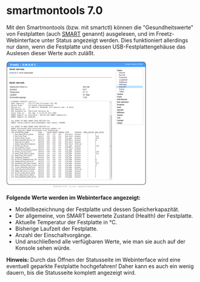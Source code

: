 # smartmontools 7.0

Mit den Smartmontools (bzw. mit smartctl) können die
"Gesundheitswerte" von Festplatten (auch
[SMART](http://smartmontools.sourceforge.net/man/smartctl.8.html)
genannt) ausgelesen, und im Freetz-Webinterface unter Status angezeigt
werden. Dies funktioniert allerdings nur dann, wenn die Festplatte und
dessen USB-Festplattengehäuse das Auslesen dieser Werte auch zuläßt.

[![Statusseite von SMART im WebIf](../../docs/screenshots/244_md.png)](../../docs/screenshots/244.png)

**Folgende Werte werden im Webinterface angezeigt:**

-   Modellbezeichnung der Festplatte und dessen Speicherkapazität.
-   Der allgemeine, von SMART bewertete Zustand (Health) der
    Festplatte.
-   Aktuelle Temperatur der Festplatte in °C.
-   Bisherige Laufzeit der Festplatte.
-   Anzahl der Einschaltvorgänge.
-   Und anschließend alle verfügbaren Werte, wie man sie auch auf der
    Konsole sehen würde.

**Hinweis:**
Durch das Öffnen der Statusseite im Webinterface wird eine eventuell
geparkte Festplatte hochgefahren! Daher kann es auch ein wenig dauern,
bis die Statusseite komplett angezeigt wird.


